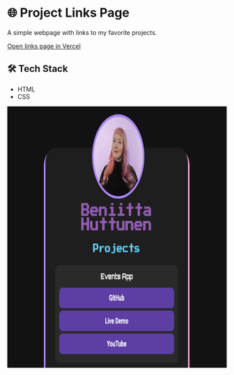 # 🌐 Project Links Page

A simple webpage with links to my favorite projects.

[Open links page in Vercel](https://project-links-page.vercel.app/)


## 🛠 Tech Stack
- HTML
- CSS

 
<img src="projectLinksImage.png" alt="app screenshot" height=600>
